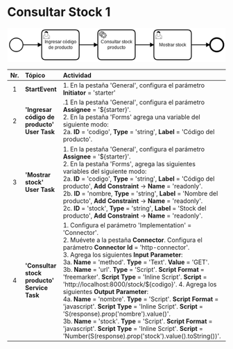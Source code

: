 # Consultar Stock 1

![BPMN Diagram](process.png)

|   Nr. | Tópico                            | Actividad                                                                                                                                                                                                                                                                                                                                                                                                                                                                                   |
| :---: | :---                              | :---                                                                                                                                                                                                                                                                                                                                                                                                                                                                                        |
|     1 | **StartEvent**                    | 1. En la pestaña 'General', configura el parámetro **Initiator** = 'starter'                                                                                                                                                                                                                                                                                                                                                                                                                |
|     2 | **'Ingresar código de producto' User Task** | .1 En la pestaña 'General', configura el parámetro **Assignee** = '${starter}'.<br>2. En la pestaña 'Forms' agrega una variable del siguiente modo:<br>2a. **ID** = 'codigo', **Type** = 'string', **Label** = 'Código del producto'.                                                                                                                                                                                                                              |
|     3 | **'Mostrar stock' User Task** | 1. En la pestaña 'General', configura el parámetro **Assignee** = '${starter}'.<br>2. En la pestaña 'Forms', agrega las siguientes variables del siguiente modo:<br>2a. **ID** = 'codigo', **Type** = 'string', **Label** = 'Código del producto', **Add Constraint** -> **Name** = 'readonly'.<br>2b. **ID** = 'nombre, **Type** = 'string', **Label** = 'Nombre del producto', **Add Constraint** -> **Name** = 'readonly'.<br>2c. **ID** = 'stock', **Type** = 'string', **Label** = 'Stock del producto', **Add Constraint** -> **Name** = 'readonly'.<br>                                                                                                                                                                      |
|     4 | **'Consultar stock producto' Service Task** | 1. Configura el parámetro 'Implementation' = 'Connector'. <br> 2. Muévete a la pestaña **Connector**. Configura el parámetro **Connector Id** = 'http-connector'.<br> 3. Agrega los siguientes **Input Parameter**:<br> 3a. **Name** = 'method'. **Type** = 'Text'. **Value** = 'GET'. <br> 3b. **Name** = 'url'. **Type** = 'Script'. **Script Format** = 'freemarker'. **Script Type** = 'Inline Script'. **Script** = 'http://localhost:8000/stock/${codigo}'. 4. Agrega los siguientes **Output Parameter**:<br> 4a. **Name** = 'nombre'. **Type** = 'Script'. **Script Format** = 'javascript'. **Script Type** = 'Inline Script'. **Script** = 'S(response).prop('nombre').value()'. <br> 3b. **Name** = 'stock'. **Type** = 'Script'. **Script Format** = 'javascript'. **Script Type** = 'Inline Script'. **Script** = 'Number(S(response).prop('stock').value().toString())'.                                                                                                                                                                                                |
